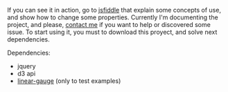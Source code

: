 If you can see it in action, go to [jsfiddle](https://jsfiddle.net/leoflores/6cLpuL7j/5/) that explain some concepts of use, and show how to change some properties.
Currently I'm documenting the project, and please, [contact me](mailto:flores.leonardo@gmail.com) if you want to help or discovered some issue.
To start using it, you must to download this proyect, and solve next dependencies.

Dependencies:
* jquery
* d3 api
* [linear-gauge](https://github.com/lflores/linear-gauge) (only to test examples)
